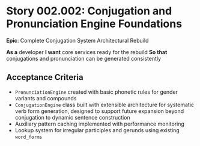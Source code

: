 # Story 002.002: Conjugation and Pronunciation Engine Foundations

**Epic**: Complete Conjugation System Architectural Rebuild

**As a** developer
**I want** core services ready for the rebuild
**So that** conjugations and pronunciation can be generated consistently

## Acceptance Criteria
- `PronunciationEngine` created with basic phonetic rules for gender variants and compounds
- `ConjugationEngine` class built with extensible architecture for systematic verb form generation, designed to support future expansion beyond conjugation to dynamic sentence construction
- Auxiliary pattern caching implemented with performance monitoring
- Lookup system for irregular participles and gerunds using existing `word_forms`
